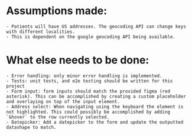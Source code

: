 # Assumptions made:
    - Patients will have US addresses. The geocoding API can change keys with different localities.
    - This is dependent on the google geocoding API being available.
    
# What else needs to be done:    
    - Error handling: only minor error handling is implemented. 
    - Tests: unit tests, and e2e testing should be written for this project
    - Form input: form inputs should match the provided figma (red asterisk). This can be accomplished by creating a custom placeholder and overlaying on top of the input element.
    - Address select: When navigating using the keyboard the element is not highlighted. This could possibly be accomplished by adding `&hover` to the row currently selected.
    - Datepicker: Add a datepicker to the form and update the outputted datashape to match.
